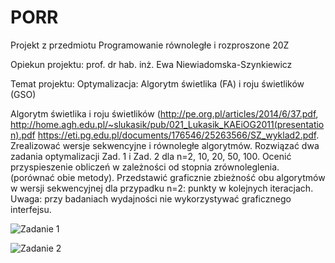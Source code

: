 # PORR

Projekt z przedmiotu Programowanie równoległe i rozproszone 20Z

Opiekun projektu: prof. dr hab. inż. Ewa Niewiadomska-Szynkiewicz

Temat projektu: Optymalizacja: Algorytm świetlika (FA) i roju świetlików (GSO)

Algorytm świetlika i roju świetlików (http://pe.org.pl/articles/2014/6/37.pdf,
http://home.agh.edu.pl/~slukasik/pub/021_Lukasik_KAEiOG2011(presentation).pdf
https://eti.pg.edu.pl/documents/176546/25263566/SZ_wyklad2.pdf. Zrealizować
wersje sekwencyjne i równoległe algorytmów. Rozwiązać dwa zadania
optymalizacji Zad. 1 i Zad. 2 dla n=2, 10, 20, 50, 100. Ocenić przyspieszenie
obliczeń w zależności od stopnia zrównoleglenia. (porównać obie metody).
Przedstawić graficznie zbieżność obu algorytmów w wersji sekwencyjnej dla
przypadku n=2: punkty w kolejnych iteracjach. Uwaga: przy badaniach wydajności
nie wykorzystywać graficznego interfejsu.

![Zadanie 1](https://raw.githubusercontent.com/selvert/PORR/master/images/1.PNG)

![Zadanie 2](https://raw.githubusercontent.com/selvert/PORR/master/images/2.PNG)
